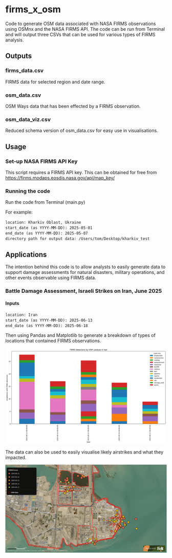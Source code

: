 # firms_x_osm
Code to generate OSM data associated with NASA FIRMS observations using OSMnx and the NASA FIRMS API. The code can be run from Terminal and will output three CSVs that can be used for various types of FIRMS analysis.

## Outputs

### firms_data.csv
FIRMS data for selected region and date range.

### osm_data.csv
OSM Ways data that has been effected by a FIRMS observation.

### osm_data_viz.csv
Reduced schema version of osm_data.csv for easy use in visualisations.

## Usage

### Set-up NASA FIRMS API Key
This script requires a FIRMS API key. This can be obtained for free from https://firms.modaps.eosdis.nasa.gov/api/map_key/

### Running the code
Run the code from Terminal (main.py)

For example:

`location: Kharkiv Oblast, Ukraine` <br />
`start_date (as YYYY-MM-DD): 2025-05-01` <br />
`end_date (as YYYY-MM-DD): 2025-05-07` <br />
`directory path for output data: /Users/tom/Desktop/kharkiv_test`

## Applications
The intention behind this code is to allow analysts to easily generate data to support damage assessments for natural disasters, military operations, and other events observable using FIRMS data.

### Battle Damage Assessment, Israeli Strikes on Iran, June 2025

#### Inputs

`location: Iran` <br />
`start_date (as YYYY-MM-DD): 2025-06-13` <br />
`end_date (as YYYY-MM-DD): 2025-06-18` 

Then using Pandas and Matplotlib to generate a breakdown of types of locations that contained FIRMS observations.

![Breakdown of FIRMS observations by OSM site type in Iran](https://github.com/tom-bullock/firms_x_osm/blob/main/israel-iran-strikes.png)

The data can also be used to easily visualise likely airstrikes and what they impacted.

![Visualisation of likely Israeli strikes at the Bandar Imam Power Plant](https://github.com/tom-bullock/firms_x_osm/blob/main/bandar-imam-pp.png)

